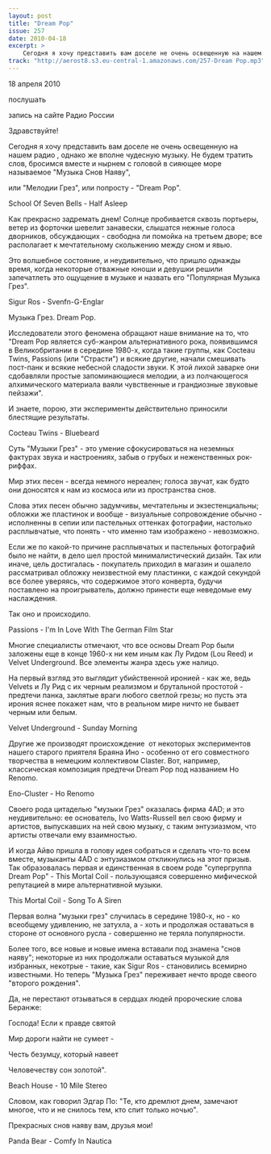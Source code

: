 ```yaml
---
layout: post
title: "Dream Pop"
issue: 257
date: 2010-04-18
excerpt: >
    Сегодня я хочу представить вам доселе не очень освещенную на нашем радио , однако же вполне чудесную музыку. Не будем тратить слов, бросимся вместе и нырнем с головой в сияющее море называемое "Музыка Снов Наяву",
track: "http://aerost8.s3.eu-central-1.amazonaws.com/257-Dream Pop.mp3"
---
```


18 апреля 2010

послушать

запись на сайте Радио России

Здравствуйте!

Сегодня я хочу представить вам доселе не очень освещенную на нашем радио , однако же вполне чудесную музыку. Не будем тратить слов, бросимся вместе и нырнем с головой в сияющее море называемое "Музыка Снов Наяву",

или "Мелодии Грез", или попросту - "Dream Pop".

School Of Seven Bells - Half Asleep

Как прекрасно задремать днем! Солнце пробивается сквозь портьеры, ветер из форточки шевелит занавески, слышатся нежные голоса дворников, обсуждающих - свободна ли помойка на третьем дворе; все располагает к мечтательному скольжению между сном и явью.

Это волшебное состояние, и неудивительно, что пришло однажды время, когда некоторые отважные юноши и девушки решили запечатлеть это ощущение в музыке и назвать его "Популярная Музыка Грез".

Sigur Ros - Svenfn-G-Englar

Музыка Грез. Dream Pop.

Исследователи этого феномена обращают наше внимание на то, что "Dream Pop является суб-жанром альтернативного рока, появившимся в Великобритании в середине 1980-х, когда такие группы, как Cocteau Twins, Passions (или "Страсти") и всякие другие, начали смешивать пост-панк и всякие небесной сладости звуки. К этой лихой заварке они сдобавляли простые запоминающиеся мелодии, а из полчающегося алхимического материала ваяли чувственные и грандиозные звуковые пейзажи".

И знаете, порою, эти эксперименты действительно приносили блестящие результаты.

Cocteau Twins - Bluebeard

Суть "Музыки Грез" - это умение сфокусироваться на неземных фактурах звука и настроениях, забыв о грубых и неженственных рок-риффах.

Мир этих песен - всегда немного нереален; голоса звучат, как будто они доносятся к нам из космоса или из пространства снов.

Слова этих песен обычно задумчивы, мечтательны и экзестенциальны; обложки же пластинок и вообще - визуальные сопровождение обычно - исполненны в сепии или пастельных оттенках фотографии, настолько расплывчатые, что понять - что именно там изображено - невозможно.

Если же по какой-то причине расплывчатых и пастельных фотографий было не найти, в дело шел простой минималистический дизайн. Так или иначе, цель достигалась - покупатель приходил в магазин и ошалело рассматривал обложку неизвестной ему пластинки, с каждой секундой все более уверяясь, что содержимое этого конверта, будучи поставлено на проигрыватель, должно принести еще неведомые ему наслаждения.

Так оно и происходило.

Passions - I'm In Love With The German Film Star

Многие специалисты отмечают, что все основы Dream Pop были заложены еще в конце 1960-х ни кем иным как Лу Ридом (Lou Reed) и Velvet Underground. Все элементы жанра здесь уже налицо.

На первый взгляд это выглядит убийственной иронией - как же, ведь Velvets и Лу Рид с их черным реализмом и брутальной простотой - предтечи панка, заклятые враги любого светлой грезы; но пусть эта ирония яснее покажет нам, что в реальном мире ничто не бывает черным или белым.

Velvet Underground - Sunday Morning

Другие же производят происхождение  от некоторых экспериментов нашего старого приятеля Браяна Ино - особенно от его совместного творчества в немецким коллективом Claster. Вот, например, классическая композиция предтечи Dream Pop под названием Ho Renomo.

Eno-Cluster - Ho Renomo

Своего рода цитаделью "музыки Грез" оказалась фирма 4AD; и это неудивительно: ее основатель, Ivo Watts-Russell вел свою фирму и артистов, выпускавших на ней свою музыку, с таким энтузиазмом, что артисты отвечали ему взаимностью.

И когда Айво пришла в голову идея собраться и сделать что-то всем вместе, музыканты 4AD с энтузиазмом откликнулись на этот призыв. Так образовалась первая и единственная в своем роде "супергруппа Dream Pop" - This Mortal Coil - пользующаяся совершенно мифической репутацией в мире альтернативной музыки.

This Mortal Coil - Song To A Siren

Первая волна "музыки грез" случилась в середине 1980-х, но - ко всеобщему удивлению, не затухла, а - хоть и продолжая оставаться в стороне от основного русла - совершенно не теряла популярности.

Более того, все новые и новые имена вставали под знамена "снов наяву"; некоторые из них продолжали оставаться музыкой для избранных, некотрые - такие, как Sigur Ros - становились всемирно известными. Но теперь "Музыка Грез" переживает нечто вроде свеого "второго рождения".

Да, не перестают отзываться в сердцах людей пророческие слова Беранже:

Господа! Если к правде святой

Мир дороги найти не сумеет -

Честь безумцу, который навеет

Человечеству сон золотой".

Beach House - 10 Mile Stereo

Словом, как говорил Эдгар По: "Те, кто дремлют днем, замечают многое, что и не снилось тем, кто спит только ночью".

Прекрасных снов наяву вам, друзья мои!

Panda Bear - Comfy In Nautica
